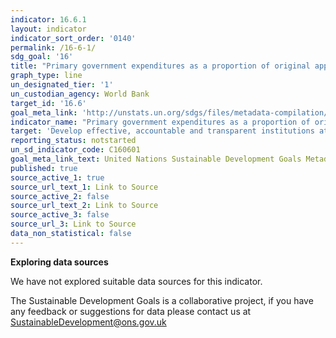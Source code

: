 ```yaml
---
indicator: 16.6.1
layout: indicator
indicator_sort_order: '0140'
permalink: /16-6-1/
sdg_goal: '16'
title: "Primary government expenditures as a proportion of original approved budget, by sector (or\_by budget codes or similar)"
graph_type: line
un_designated_tier: '1'
un_custodian_agency: World Bank
target_id: '16.6'
goal_meta_link: 'http://unstats.un.org/sdgs/files/metadata-compilation/Metadata-Goal-16.pdf'
indicator_name: "Primary government expenditures as a proportion of original approved budget, by sector (or\_by budget codes or similar)"
target: 'Develop effective, accountable and transparent institutions at all levels'
reporting_status: notstarted
un_sd_indicator_code: C160601
goal_meta_link_text: United Nations Sustainable Development Goals Metadata (pdf 1361kB)
published: true
source_active_1: true
source_url_text_1: Link to Source
source_active_2: false
source_url_text_2: Link to Source
source_active_3: false
source_url_3: Link to Source
data_non_statistical: false
---
```

**Exploring data sources**

We have not explored suitable data sources for this indicator. 

The Sustainable Development Goals is a collaborative project, if you have any feedback or suggestions for data please contact us at <SustainableDevelopment@ons.gov.uk>
